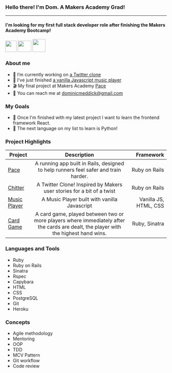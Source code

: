 ### Hello there! I'm Dom. A Makers Academy Grad!

------------------------------------------------------------------------
#### I'm looking for my first full stack developer role after finishing the Makers Academy Bootcamp!

<a href="https://www.linkedin.com/"><img src="https://i.imgur.com/OQUXwNp.jpeg" height="35" width="35" ></a>
<a href="https://github.com/dominicmeddick"><img src="https://i.imgur.com/J6LeoUb.png" height="35" width="42" ></a>
<a href="https://mail.google.com/mail/u/0/?fs=1&tf=cm&source=mailto&to=dominicmeddick@gmail.com"><img src="https://i.imgur.com/ncWi6Ts.png" height="40" width="40" ></a>

### About me

- 🔭 I’m currently working on [a Twitter clone](https://github.com/dominicmeddick/chitter)
- 🌱 I’ve just finished [a vanilla Javascript music player](https://github.com/dominicmeddick/Music-player)
- 🎬 My final project at Makers Academy [Pace](https://github.com/dominicmeddick/pace-1)
- 📧 You can reach me at dominicmeddick@gmail.com

### My Goals

- 🏁 Once I'm finished with my latest project I want to learn the frontend framework React.
- 🐍 The next language on my list to learn is Python!

### Project Highlights

| Project   |      Description      |  Framework |
|----------|:-------------:|------:|
| [Pace](https://github.com/dominicmeddick/pace-1) |  A running app built in Rails, designed to help runners feel safer and train harder. | Ruby on Rails |
| [Chitter](https://github.com/dominicmeddick/chitter) |    A Twitter Clone! Inspired by Makers user stories for a bit of a twist   |   Ruby on Rails |
| [Music Player](https://github.com/dominicmeddick/Music-player) | A Music Player built with vanilla Javascript |   Vanilla JS, HTML, CSS |
| [Card Game](https://github.com/dominicmeddick/simple_poker_game) | A card game, played between two or more players where immediately after the cards are dealt, the player with the highest hand wins. | Ruby, Sinatra |

### Languages and Tools

- Ruby
- Ruby on Rails
- Sinatra
- Rspec
- Capybara
- HTML
- CSS
- PostgreSQL
- Git
- Heroku

### Concepts

- Agile methodology
- Mentoring
- OOP
- TDD
- MCV Pattern
- Git workflow
- Code review
